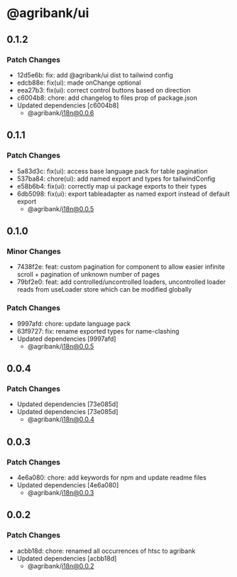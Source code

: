 # @agribank/ui

## 0.1.2

### Patch Changes

- 12d5e6b: fix: add @agribank/ui dist to tailwind config
- edcb88e: fix(ui): made onChange optional
- eea27b3: fix(ui): correct control buttons based on direction
- c6004b8: chore: add changelog to files prop of package.json
- Updated dependencies [c6004b8]
  - @agribank/i18n@0.0.6

## 0.1.1

### Patch Changes

- 5a83d3c: fix(ui): access base language pack for table pagination
- 537ba84: chore(ui): add named export and types for tailwindConfig
- e58b6b4: fix(ui): correctly map ui package exports to their types
- 6db5098: fix(ui): export tableadapter as named export instead of default export
  - @agribank/i18n@0.0.5

## 0.1.0

### Minor Changes

- 7438f2e: feat: custom pagination for <TableAdapter> component to allow easier infinite scroll + pagination of unknown number of pages
- 79bf2e0: feat: add controlled/uncontrolled loaders, uncontrolled loader reads from useLoader store which can be modified globally

### Patch Changes

- 9997afd: chore: update language pack
- 63f9727: fix: rename exported types for name-clashing
- Updated dependencies [9997afd]
  - @agribank/i18n@0.0.5

## 0.0.4

### Patch Changes

- Updated dependencies [73e085d]
- Updated dependencies [73e085d]
  - @agribank/i18n@0.0.4

## 0.0.3

### Patch Changes

- 4e6a080: chore: add keywords for npm and update readme files
- Updated dependencies [4e6a080]
  - @agribank/i18n@0.0.3

## 0.0.2

### Patch Changes

- acbb18d: chore: renamed all occurrences of htsc to agribank
- Updated dependencies [acbb18d]
  - @agribank/i18n@0.0.2
